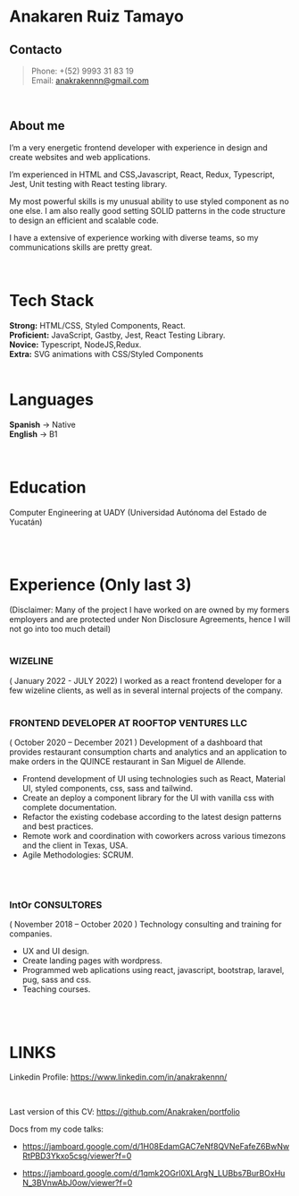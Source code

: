 # **Anakaren Ruiz Tamayo**


## Contacto
> Phone: +(52) 9993 31 83 19 <br>
> Email: anakrakennn@gmail.com

<br>

## About me

I’m a very energetic frontend developer with experience in design and create websites and web applications. 

I’m experienced in HTML and CSS,Javascript, React, Redux, Typescript, Jest, Unit testing with React testing library.

My most powerful skills is my unusual ability to use styled component as no one else. I am also really good setting SOLID patterns in the code structure to design an efficient and scalable code.

I have a extensive of experience working with diverse teams, so my communications skills are pretty great.

<br>

# Tech Stack

**Strong:** HTML/CSS, Styled Components, React.
<br>
**Proficient:** JavaScript, Gastby, Jest, React Testing Library.
<br>
**Novice:** Typescript, NodeJS,Redux.
<br> 
**Extra:** SVG animations with CSS/Styled Components
<br>
<br>

# Languages

__Spanish__ -> Native
<br>
__English__ -> B1


<br>

# Education
Computer Engineering at UADY (Universidad Autónoma del Estado de
Yucatán)

<br><br>

# Experience (Only last 3)

(Disclaimer: Many of the project I have worked on are owned by my formers employers and are protected under Non Disclosure Agreements, hence I will not go into too much detail)
<br>
<br>
### WIZELINE
( January 2022 - JULY 2022)
I worked as a react frontend developer for a few wizeline clients, as well as in several internal projects of the company.
<br>
<br>

### FRONTEND DEVELOPER AT ROOFTOP VENTURES LLC
( October 2020 – December 2021 )
Development of a dashboard that provides restaurant consumption charts and analytics and an
application to make orders in the QUINCE restaurant in San Miguel de Allende.
- Frontend development of UI using technologies such as React, Material UI, styled
components, css, sass and tailwind.
- Create an deploy a component library for the UI with vanilla css with complete documentation.
- Refactor the existing codebase according to the latest design patterns and best practices.
- Remote work and coordination with coworkers across various timezons and the client in Texas, USA.
- Agile Methodologies: SCRUM.
<br>
<br>

### IntOr CONSULTORES
( November 2018 – October 2020 )
Technology consulting and training for companies.
- UX and UI design.
- Create landing pages with wordpress.
- Programmed web aplications using react, javascript, bootstrap, laravel, pug, sass and css.
- Teaching courses.

<br>
<br>

# LINKS

Linkedin Profile: https://www.linkedin.com/in/anakrakennn/

<br>

Last version of this CV: https://github.com/Anakraken/portfolio

Docs from my code talks:
- https://jamboard.google.com/d/1H08EdamGAC7eNf8QVNeFafeZ6BwNwRtPBD3Ykxo5csg/viewer?f=0

- https://jamboard.google.com/d/1qmk2OGrl0XLArgN_LUBbs7BurBOxHuN_3BVnwAbJ0ow/viewer?f=0
